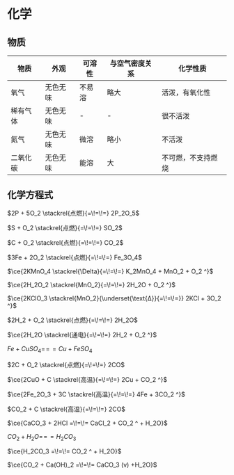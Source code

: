 # 化学

## 物质

| 物质     | 外观     | 可溶性 | 与空气密度关系 | 化学性质           |
|----------|----------|--------|----------------|--------------------|
| 氧气     | 无色无味 | 不易溶 | 略大           | 活泼，有氧化性     |
| 稀有气体 | 无色无味 | -      | -              | 很不活泼           |
| 氮气     | 无色无味 | 微溶   | 略小           | 不活泼             |
| 二氧化碳 | 无色无味 | 能溶   | 大             | 不可燃，不支持燃烧 |

## 化学方程式

$2P + 5O_2 \stackrel{点燃}{=\!=\!=} 2P_2O_5$

$S + O_2 \stackrel{点燃}{=\!=\!=} SO_2$

$C + O_2 \stackrel{点燃}{=\!=\!=} CO_2$

$3Fe + 2O_2 \stackrel{点燃}{=\!=\!=} Fe_3O_4$

$\ce{2KMnO_4 \stackrel{\Delta}{=\!=\!=} K_2MnO_4 + MnO_2 + O_2 ^}$

$\ce{2H_2O_2 \stackrel{MnO_2}{=\!=\!=} 2H_2O + O_2 ^}$

$\ce{2KClO_3 \stackrel{MnO_2}{\underset{\text{Δ}}{=\!=\!=}} 2KCl + 3O_2 ^}$

$2H_2 + O_2 \stackrel{点燃}{=\!=\!=} 2H_2O$

$\ce{2H_2O \stackrel{通电}{=\!=\!=} 2H_2 + O_2 ^}$

$Fe + CuSO_4 =\!=\!= Cu + FeSO_4$

$2C + O_2 \stackrel{点燃}{=\!=\!=} 2CO$

$\ce{2CuO + C \stackrel{高温}{=\!=\!=} 2Cu + CO_2 ^}$

$\ce{2Fe_2O_3 + 3C \stackrel{高温}{=\!=\!=} 4Fe + 3CO_2 ^}$

$CO_2 + C \stackrel{高温}{=\!=\!=} 2CO$

$\ce{CaCO_3 + 2HCl =\!=\!= CaCl_2 + CO_2 ^ + H_2O}$

$CO_2 + H_2O =\!=\!= H_2CO_3$

$\ce{H_2CO_3 =\!=\!= CO_2 ^ + H_2O}$

$\ce{CO_2 + Ca(OH)_2 =\!=\!= CaCO_3 (v) +H_2O}$
